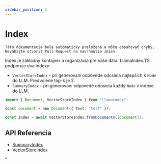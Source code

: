 ```yaml
---
sidebar_position: 2
---
```


# Index

`Táto dokumentácia bola automaticky preložená a môže obsahovať chyby. Neváhajte otvoriť Pull Request na navrhnutie zmien.`

Index je základný kontajner a organizácia pre vaše dáta. LlamaIndex.TS podporuje dva indexy:

- `VectorStoreIndex` - pri generovaní odpovede odosiela najlepších k `Node` do LLM. Predvolené top-k je 2.
- `SummaryIndex` - pri generovaní odpovede odosiela každý `Node` v indexe do LLM.

```typescript
import { Document, VectorStoreIndex } from "llamaindex";

const document = new Document({ text: "test" });

const index = await VectorStoreIndex.fromDocuments([document]);
```

## API Referencia

- [SummaryIndex](../../api/classes/SummaryIndex.md)
- [VectorStoreIndex](../../api/classes/VectorStoreIndex.md)

"
